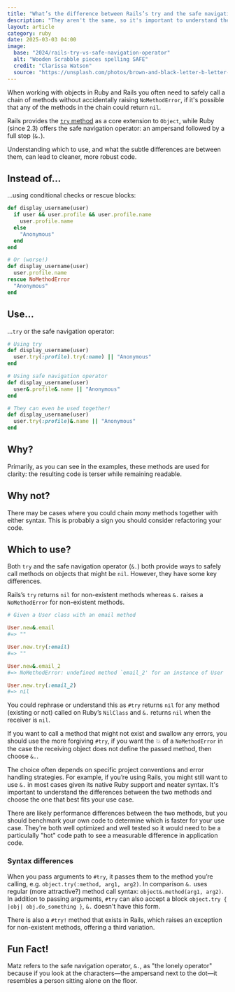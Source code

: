 ```yaml
---
title: "What’s the difference between Rails’s try and the safe navigation (&.) operator?"
description: "They aren't the same, so it's important to understand the difference"
layout: article
category: ruby
date: 2025-03-03 04:00
image:
  base: "2024/rails-try-vs-safe-navigation-operator"
  alt: "Wooden Scrabble pieces spelling SAFE"
  credit: "Clarissa Watson"
  source: "https://unsplash.com/photos/brown-and-black-letter-b-letter-2gzfzR13DOQ"
---
```


When working with objects in Ruby and Rails you often need to safely call a chain of methods without accidentally raising `NoMethodError`, if it's possible that any of the methods in the chain could return `nil`.

Rails provides the [`try` method](https://api.rubyonrails.org/classes/Object.html#method-i-try) as a core extension to `Object`, while Ruby (since 2.3) offers the safe navigation operator: an ampersand followed by a full stop (`&.`).

Understanding which to use, and what the subtle differences are between them, can lead to cleaner, more robust code.

## Instead of…

...using conditional checks or rescue blocks:

```ruby
def display_username(user)
  if user && user.profile && user.profile.name
    user.profile.name
  else
    "Anonymous"
  end
end

# Or (worse!)
def display_username(user)
  user.profile.name
rescue NoMethodError
  "Anonymous"
end
```

## Use…

...`try` or the safe navigation operator:

```ruby
# Using try
def display_username(user)
  user.try(:profile).try(:name) || "Anonymous"
end

# Using safe navigation operator
def display_username(user)
  user&.profile&.name || "Anonymous"
end

# They can even be used together!
def display_username(user)
  user.try(:profile)&.name || "Anonymous"
end
```

## Why?

Primarily, as you can see in the examples, these methods are used for clarity: the resulting code is terser while remaining readable.

## Why not?

There may be cases where you could chain _many_ methods together with either syntax. This is probably a sign you should consider refactoring your code.

## Which to use?

Both `try` and the safe navigation operator (`&.`) both provide ways to safely call methods on objects that might be `nil`. However, they have some key differences.

Rails’s `try` returns `nil` for non-existent methods whereas `&.` raises a `NoMethodError` for non-existent methods.

```ruby
# Given a User class with an email method

User.new&.email
#=> ""

User.new.try(:email)
#=> ""

User.new&.email_2
#=> NoMethodError: undefined method `email_2' for an instance of User

User.new.try(:email_2)
#=> nil
```

You could rephrase or understand this as `#try` returns `nil` for any method (existing or not) called on Ruby’s `NilClass` and `&.` returns `nil` when the receiver is `nil`.

If you want to call a method that might not exist and swallow any errors, you should use the more forgiving `#try`, if you want the 💥 of a `NoMethodError` in the case the receiving object does not define the passed method, then choose `&.`.

The choice often depends on specific project conventions and error handling strategies. For example, if you’re using Rails, you might still want to use `&.` in most cases given its native Ruby support and neater syntax. It's important to understand the differences between the two methods and choose the one that best fits your use case.

There are likely performance differences between the two methods, but you should benchmark your own code to determine which is faster for your use case. They're both well optimized and well tested so it would need to be a particulally "hot" code path to see a measurable difference in application code.

### Syntax differences

When you pass arguments to `#try`, it passes them to the method you’re calling, e.g. `object.try(:method, arg1, arg2)`. In comparison `&.` uses regular (more attractive?) method call syntax: `object&.method(arg1, arg2)`. In addition to passing arguments, `#try` can also accept a block `object.try { |obj| obj.do_something }`, `&.` doesn't have this form.

There is also a `#try!` method that exists in Rails, which raises an exception for non-existent methods, offering a third variation.

## Fun Fact!

Matz refers to the safe navigation operator, `&.`, as "the lonely operator" because if you look at the characters—the ampersand next to the dot—it resembles a person sitting alone on the floor.
